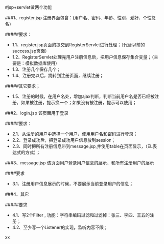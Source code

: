 #jsp+servlet做两个功能


###1、register.jsp 注册界面包含：(用户名、密码、年龄、性别、爱好、个性签名)

#####要求：
+ 1.1、register.jsp页面的提交到RegisterServlet进行处理；（代替以前的success.jsp页面）
+ 1.2、RegisterServlet处理完用户注册信息后，把用户信息保存集合变量；（主要是：模拟数据库使用）
+ 1.3、注册几个保存几个；
+ 1.4、注册完以后，跳转到注册页面，继续注册；

#####其它要求；
* 1.5、注册的时候，在用户名处，增加ajax判断，判断当前用户名是否已经被注册，如果被注册，提示换一个；如果没有被注册，提示可以使用；
 
###2、login.jsp 该页面用于登录
 
 #####要求：
 - 2.1、从注册的用户中选择一个用户，使用用户名和密码进行登录；
 - 2.2、登录成功后，把登录成功用户信息放到session；
 - 2.3、同时把所有注册信息带到message.jsp,并使用table在页面显示，（EL表达式的方式）；
 
###3、message.jsp 该页面用户登录用户信息的展示，和所有注册用户的展示
  
  ####要求
  - 3.1、注册用户信息展示的时候，不要展示当前登录用户的信息；
  
###4、其它
  
  #####要求
  - 4.1、写2个Filter , 功能：字符串编码过滤和过滤掉：张三、李四、王五的注册；
  - 4.2、至少写一个Listener的实现，监听内容不限；
 
 xx

